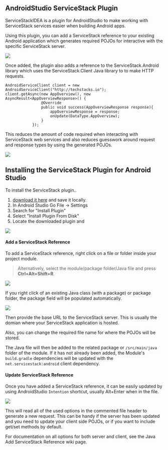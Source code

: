 ## AndroidStudio ServiceStack Plugin

ServiceStackIDEA is a plugin for AndroidStudio to make working with ServiceStack services easier when building Android apps. 

Using this plugin, you can add a ServiceStack reference to your existing Android application which generates required POJOs for interactive with the specific ServiceStack server.

![](https://github.com/ServiceStack/Assets/raw/master/img/servicestackidea/android-context-menu.png)

Once added, the plugin also adds a reference to the ServiceStack.Android library which uses the ServiceStack.Client Java library to to make HTTP requests. 

```
AndroidServiceClient client = new AndroidServiceClient("http://techstacks.io");
client.getAsync(new AppOverview(), new AsyncResult<AppOverviewResponse>() {
                @Override
                public void success(AppOverviewResponse response){
                    appOverviewResponse = response;
                    onUpdate(DataType.AppOverview);
                }
            });
```

This reduces the amount of code required when interacting with ServiceStack web services and also reduces guesswork around request and response types by using the generated POJOs.

![](https://github.com/ServiceStack/Assets/raw/master/img/servicestackidea/android-client-example.gif)

## Installing the ServiceStack Plugin for Android Studio

To install the ServiceStack plugin..

1. [download it here](https://plugins.jetbrains.com/plugin/download?pr=androidstudio&updateId=19465) and save it locally.
2. In Android Studio Go File -> Settings
3. Search for "Install Plugin"
4. Select "Install Plugin From Disk"
5. Locate the downloaded plugin and 

![](https://github.com/ServiceStack/Assets/raw/34925d1b1b1b1856c451b0373139c939801d96ec/img/servicestackidea/android-plugin-install.gif)

#### Add a ServiceStack Reference

To add a ServiceStack reference, right click on a file or folder inside your project module.
> Alternatively, select the module/package folder/Java file and press **Ctrl+Alt+Shift+R**.

![](https://github.com/ServiceStack/Assets/raw/master/img/servicestackidea/android-dialog.png)

If you right click of an existing Java class (with a package) or package folder, the package field will be populated automatically.

![](https://github.com/ServiceStack/Assets/raw/master/img/servicestackidea/android-dialog-example.gif)

Then provide the base URL to the ServiceStack server. This is usually the domian where your ServiceStack application is hosted.

Also, you can change the required file name for where the POJOs will be stored.

The Java file will then be added to the related package or `/src/main/java` folder of the module. If it has not already been added, the Module's `build.gradle` dependencies will be updated with the `net.servicestack:android` client dependency.

#### Update ServiceStack Reference

Once you have added a ServiceStack reference, it can be easily updated by using AndroidStudio `Intention` shortcut, usually Alt+Enter when in the file.

![](https://github.com/ServiceStack/Assets/raw/master/img/servicestackidea/android-update-example.gif)

This will read all of the used options in the commented file header to generate a new request. This can be handy if the server has been updated and you need to update your client side POJOs, or if you want to include get/set methods by default.

For documentation on all options for both server and client, see the Java Add ServiceStack Reference wiki page.

